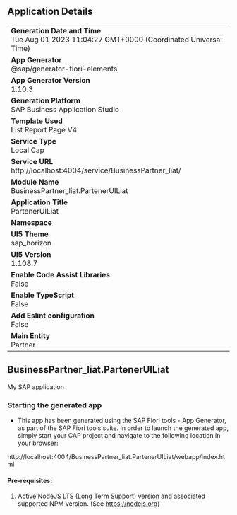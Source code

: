 ## Application Details
|               |
| ------------- |
|**Generation Date and Time**<br>Tue Aug 01 2023 11:04:27 GMT+0000 (Coordinated Universal Time)|
|**App Generator**<br>@sap/generator-fiori-elements|
|**App Generator Version**<br>1.10.3|
|**Generation Platform**<br>SAP Business Application Studio|
|**Template Used**<br>List Report Page V4|
|**Service Type**<br>Local Cap|
|**Service URL**<br>http://localhost:4004/service/BusinessPartner_liat/
|**Module Name**<br>BusinessPartner_liat.PartenerUILiat|
|**Application Title**<br>PartenerUILiat|
|**Namespace**<br>|
|**UI5 Theme**<br>sap_horizon|
|**UI5 Version**<br>1.108.7|
|**Enable Code Assist Libraries**<br>False|
|**Enable TypeScript**<br>False|
|**Add Eslint configuration**<br>False|
|**Main Entity**<br>Partner|

## BusinessPartner_liat.PartenerUILiat

My SAP application

### Starting the generated app

-   This app has been generated using the SAP Fiori tools - App Generator, as part of the SAP Fiori tools suite.  In order to launch the generated app, simply start your CAP project and navigate to the following location in your browser:

http://localhost:4004/BusinessPartner_liat.PartenerUILiat/webapp/index.html

#### Pre-requisites:

1. Active NodeJS LTS (Long Term Support) version and associated supported NPM version.  (See https://nodejs.org)


